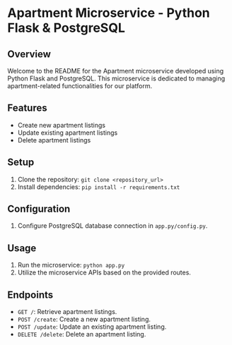 # Apartment Microservice - Python Flask & PostgreSQL

## Overview

Welcome to the README for the Apartment microservice developed using Python Flask and PostgreSQL. This microservice is dedicated to managing apartment-related functionalities for our platform.

## Features

- Create new apartment listings
- Update existing apartment listings
- Delete apartment listings

## Setup

1. Clone the repository: `git clone <repository_url>`
2. Install dependencies: `pip install -r requirements.txt`

## Configuration

1. Configure PostgreSQL database connection in `app.py/config.py`.

## Usage

1. Run the microservice: `python app.py`
2. Utilize the microservice APIs based on the provided routes.

## Endpoints

- `GET /`: Retrieve apartment listings.
- `POST /create`: Create a new apartment listing.
- `POST /update`: Update an existing apartment listing.
- `DELETE /delete`: Delete an apartment listing.

